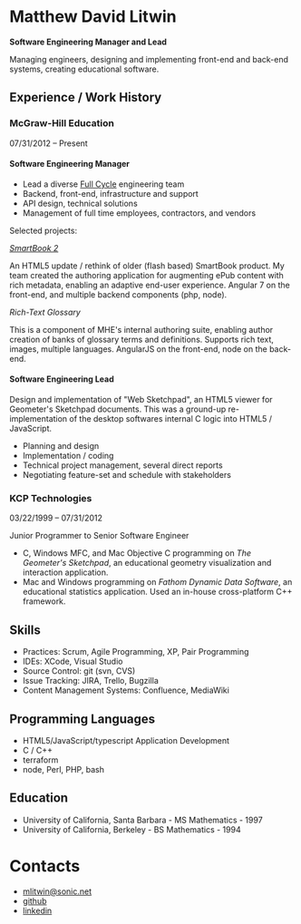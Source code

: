 # Matthew David Litwin

**Software Engineering Manager and Lead**

Managing engineers, designing and implementing front-end and back-end systems, creating educational software.

## Experience / Work History

### McGraw-Hill Education

07/31/2012 – Present

#### Software Engineering Manager

* Lead a diverse [Full Cycle](https://medium.com/netflix-techblog/full-cycle-developers-at-netflix-a08c31f83249) engineering team
* Backend, front-end, infrastructure and support
* API design, technical solutions
* Management of full time employees, contractors, and vendors

Selected projects:

_[SmartBook 2](https://www.mheducation.com/highered/connect/smartbook.html)_

An HTML5 update / rethink of older (flash based) SmartBook product.  My team created the authoring application for augmenting ePub content with rich metadata, enabling an adaptive end-user experience. Angular 7 on the front-end, and multiple backend components (php, node).

_Rich-Text Glossary_

This is a component of MHE's internal authoring suite, enabling author creation of banks of glossary terms and definitions. Supports rich text, images, multiple languages. AngularJS on the front-end, node on the back-end. 

#### Software Engineering Lead

Design and implementation of "Web Sketchpad", an HTML5 viewer for Geometer's Sketchpad documents. This was a ground-up re-implementation of the desktop softwares internal C logic into HTML5 / JavaScript.

* Planning and design
* Implementation / coding
* Technical project management, several direct reports
* Negotiating feature-set and schedule with stakeholders 

### KCP Technologies

03/22/1999 – 07/31/2012

Junior Programmer to Senior Software Engineer

* C, Windows MFC, and Mac Objective C programming on _The Geometer's Sketchpad_, an educational geometry visualization and interaction application.
* Mac and Windows programming on _Fathom Dynamic Data Software_, an educational statistics application. Used an in-house cross-platform C++ framework.

## Skills

* Practices: Scrum, Agile Programming, XP, Pair Programming
* IDEs: XCode, Visual Studio
* Source Control: git (svn, CVS)
* Issue Tracking: JIRA, Trello, Bugzilla
* Content Management Systems: Confluence, MediaWiki

## Programming Languages
 
* HTML5/JavaScript/typescript Application Development
* C / C++
* terraform
* node, Perl, PHP, bash

## Education

* University of California, Santa Barbara - MS Mathematics - 1997
* University of California, Berkeley - BS Mathematics - 1994

# Contacts

* mlitwin@sonic.net
* [github](https://github.com/mlitwin)
* [linkedin](https://www.linkedin.com/in/matthewlitwin/)


